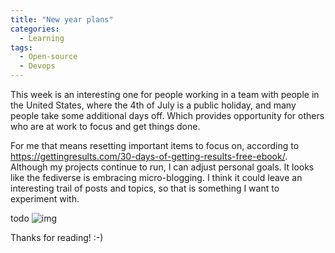 ```yaml
---
title: "New year plans"
categories:
  - Learning
tags:
  - Open-source
  - Devops
---
```


This week is an interesting one for people working in a team with people in the United States, where the 4th of July is a public holiday, and many people take some additional days off. Which provides opportunity for others who are at work to focus and get things done.

For me that means resetting important items to focus on, according to https://gettingresults.com/30-days-of-getting-results-free-ebook/. Although my projects continue to run, I can adjust personal goals. It looks like the fediverse is embracing micro-blogging. I think it could leave an interesting trail of posts and topics, so that is something I want to experiment with. 

todo
![img](../assets/images/2023-07-07-new-year-plans.png)

Thanks for reading! :-)
